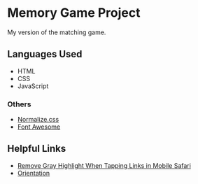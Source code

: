 # Memory Game Project

My version of the matching game.

## Languages Used

* HTML
* CSS
* JavaScript

### Others

* [Normalize.css](https://necolas.github.io/normalize.css/)
* [Font Awesome](https://fontawesome.com/)

## Helpful Links

* [Remove Gray Highlight When Tapping Links in Mobile Safari](https://css-tricks.com/snippets/css/remove-gray-highlight-when-tapping-links-in-mobile-safari/)
* [Orientation](https://developer.mozilla.org/en-US/docs/Web/CSS/@media/orientation)
